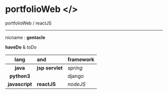 # portfolioWeb  </>
portfolioWeb / reactJS

---

nicname : **gentacle**

**haveDo** & *toDo*

| lang | and | framework |
|:---:|:---|:---|
| **java** | **jsp servlet** | *spring* |
| **python3** | | django |
| **javascript** | **reactJS** | *nodeJS* |

